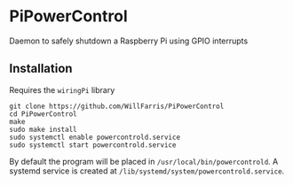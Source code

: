 # PiPowerControl
Daemon to safely shutdown a Raspberry Pi using GPIO interrupts

## Installation

Requires the `wiringPi` library

```
git clone https://github.com/WillFarris/PiPowerControl
cd PiPowerControl
make
sudo make install
sudo systemctl enable powercontrold.service
sudo systemctl start powercontrold.service
```
By default the program will be placed in `/usr/local/bin/powercontrold`. A systemd service is created at `/lib/systemd/system/powercontrold.service`.
